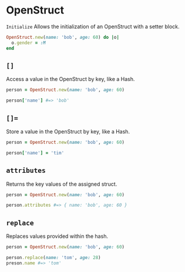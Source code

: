 # OpenStruct

`Initialize`
Allows the initialization of an OpenStruct with a setter block.

```ruby
OpenStruct.new(name: 'bob', age: 60) do |o|
  o.gender = :M
end
```

`[]`
------
Access a value in the OpenStruct by key, like a Hash.

```ruby
person = OpenStruct.new(name: 'bob', age: 60)

person['name'] #=> 'bob'
```

`[]=`
------
Store a value in the OpenStruct by key, like a Hash.

```ruby
person = OpenStruct.new(name: 'bob', age: 60)

person['name'] = 'tim'
```

`attributes`
------
Returns the key values of the assigned struct.

```ruby
person = OpenStruct.new(name: 'bob', age: 60)

person.attributes #=> { name: 'bob', age: 60 }
```

`replace`
------
Replaces values provided within the hash.

```ruby
person = OpenStruct.new(name: 'bob', age: 60)

person.replace(name: 'tom', age: 28)
preson.name #=> 'tom'
```
